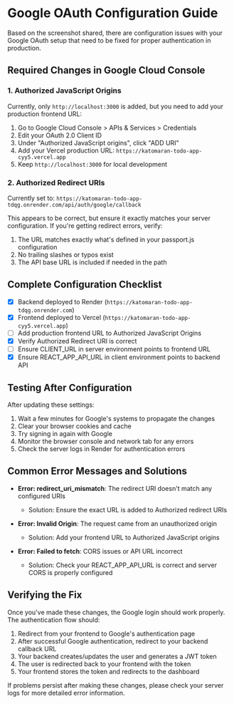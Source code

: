 # Google OAuth Configuration Guide

Based on the screenshot shared, there are configuration issues with your Google OAuth setup that need to be fixed for proper authentication in production.

## Required Changes in Google Cloud Console

### 1. Authorized JavaScript Origins

Currently, only `http://localhost:3000` is added, but you need to add your production frontend URL:

1. Go to Google Cloud Console > APIs & Services > Credentials
2. Edit your OAuth 2.0 Client ID
3. Under "Authorized JavaScript origins", click "ADD URI"
4. Add your Vercel production URL: `https://katomaran-todo-app-cyy5.vercel.app`
5. Keep `http://localhost:3000` for local development

### 2. Authorized Redirect URIs

Currently set to: `https://katomaran-todo-app-tdqg.onrender.com/api/auth/google/callback`

This appears to be correct, but ensure it exactly matches your server configuration. If you're getting redirect errors, verify:

1. The URL matches exactly what's defined in your passport.js configuration
2. No trailing slashes or typos exist
3. The API base URL is included if needed in the path

## Complete Configuration Checklist

- [x] Backend deployed to Render (`https://katomaran-todo-app-tdqg.onrender.com`)
- [x] Frontend deployed to Vercel (`https://katomaran-todo-app-cyy5.vercel.app`) 
- [ ] Add production frontend URL to Authorized JavaScript Origins
- [x] Verify Authorized Redirect URI is correct
- [ ] Ensure CLIENT_URL in server environment points to frontend URL
- [x] Ensure REACT_APP_API_URL in client environment points to backend API

## Testing After Configuration

After updating these settings:

1. Wait a few minutes for Google's systems to propagate the changes
2. Clear your browser cookies and cache
3. Try signing in again with Google
4. Monitor the browser console and network tab for any errors
5. Check the server logs in Render for authentication errors

## Common Error Messages and Solutions

- **Error: redirect_uri_mismatch**: The redirect URI doesn't match any configured URIs
  - Solution: Ensure the exact URL is added to Authorized redirect URIs
  
- **Error: Invalid Origin**: The request came from an unauthorized origin
  - Solution: Add your frontend URL to Authorized JavaScript origins
  
- **Error: Failed to fetch**: CORS issues or API URL incorrect
  - Solution: Check your REACT_APP_API_URL is correct and server CORS is properly configured

## Verifying the Fix

Once you've made these changes, the Google login should work properly. The authentication flow should:

1. Redirect from your frontend to Google's authentication page
2. After successful Google authentication, redirect to your backend callback URL
3. Your backend creates/updates the user and generates a JWT token
4. The user is redirected back to your frontend with the token
5. Your frontend stores the token and redirects to the dashboard

If problems persist after making these changes, please check your server logs for more detailed error information.
